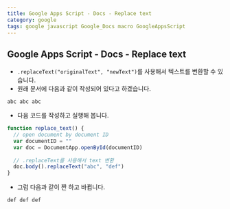 ```yaml
---
title: Google Apps Script - Docs - Replace text
category: google
tags: google javascript Google_Docs macro GoogleAppsScript 
---
```


## Google Apps Script - Docs - Replace text

- `.replaceText("originalText", "newText")`를 사용해서 텍스트를 변환할 수 있습니다.
- 원래 문서에 다음과 같이 작성되어 있다고 하겠습니다.

```plaintext
abc abc abc
```

- 다음 코드를 작성하고 실행해 봅니다.

```js
function replace_text() {
  // open document by document ID 
  var documentID = ""
  var doc = DocumentApp.openById(documentID)
  
  // .replaceText를 사용해서 text 변환
  doc.body().replaceText("abc", "def")
}
```

- 그럼 다음과 같이 짠 하고 바뀝니다.

```plaintext
def def def
```
